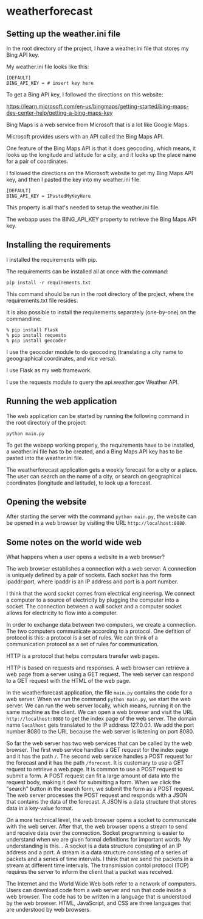 # weatherforecast

## Setting up the weather.ini file

In the root directory of the project, I have a weather.ini file that stores my Bing API key.

My weather.ini file looks like this:

    [DEFAULT]
    BING_API_KEY = # insert key here

To get a Bing API key, I followed the directions on this website:

https://learn.microsoft.com/en-us/bingmaps/getting-started/bing-maps-dev-center-help/getting-a-bing-maps-key

Bing Maps is a web service from Microsoft that is a lot like Google Maps.

Microsoft provides users with an API called the Bing Maps API.

One feature of the Bing Maps API is that it does geocoding, which means, it looks up the longitude and latitude for a city, and it looks up the place name for a pair of coordinates.

I followed the directions on the Microsoft website to get my Bing Maps API key, and then I pasted the key into my weather.ini file.

    [DEFAULT]
    BING_API_KEY = IPastedMyKeyHere

This property is all that's needed to setup the weather.ini file.

The webapp uses the BING_API_KEY property to retrieve the Bing Maps API key.

## Installing the requirements

I installed the requirements with pip.

The requirements can be installed all at once with the command:

    pip install -r requirements.txt

This command should be run in the root directory of the project, where the requirements.txt file resides.

It is also possible to install the requirements separately (one-by-one) on the commandline:

    % pip install Flask
    % pip install requests
    % pip install geocoder

I use the geocoder module to do geocoding (translating a city name to geoographical coordinates, and vice versa).

I use Flask as my web framework.

I use the requests module to query the api.weather.gov Weather API.

## Running the web application

The web application can be started by running the following command in the root directory of the project:

    python main.py

To get the webapp working properly, the requirements have to be installed, a weather.ini file has to be created, and a Bing Maps API key has to be pasted into the weather.ini file.

The weatherforecast application gets a weekly forecast for a city or a place. The user can search on the name of a city, or search on geographical coordinates (longitude and latitude), to look up a forecast.

## Opening the website

After starting the server with the command `python main.py`, the website can be opened in a web browser by visiting the URL `http://localhost:8080`.

## Some notes on the world wide web

What happens when a user opens a website in a web browser?

The web browser establishes a connection with a web server. A connection is uniquely defined by a pair of sockets. Each socket has the form ipaddr:port, where ipaddr is an IP address and port is a port number.

I think that the word *socket* comes from electrical engineering. We connect a computer to a source of electricity by plugging the computer into a socket. The connection between a wall socket and a computer socket allows for electricity to flow into a computer.

In order to exchange data between two computers, we create a connection. The two computers communicate according to a protocol. One defition of protocol is this: a protocol is a set of rules. We can think of a communication protocol as a set of rules for communication.

HTTP is a protocol that helps computers transfer web pages.

HTTP is based on requests and responses. A web browser can retrieve a web page from a server using a GET request. The web server can respond to a GET request with the HTML of the web page.

In the weatherforecast application, the file `main.py` contains the code for a web server. When we run the command `python main.py`, we start the web server. We can run the web server locally, which means, running it on the same machine as the client. We can open a web browser and visit the URL `http://localhost:8080` to get the index page of the web server. The domain name `localhost` gets translated to the IP address 127.0.0.1. We add the port number 8080 to the URL because the web server is listening on port 8080.

So far the web server has two web services that can be called by the web browser. The first web service handles a GET request for the index page and it has the path `/`. The second web service handles a POST request for the forecast and it has the path `/forecast`. It is customary to use a GET request to retrieve a web page. It is common to use a POST request to submit a form. A POST request can fit a large amount of data into the request body, making it deal for submitting a form. When we click the "search" button in the search form, we submit the form as a POST request. The web server processes the POST request and responds with a JSON that contains the data of the forecast. A JSON is a data structure that stores data in a key-value format.

On a more technical level, the web browser opens a socket to communicate with the web server. After that, the web browser opens a stream to send and receive data over the connection. Socket programming is easier to understand when we are given formal definitions for important words. My understanding is this... A socket is a data structure consisting of an IP address and a port. A stream is a data structure consisting of a series of packets and a series of time intervals. I think that we send the packets in a stream at different time intervals. The transmission contol protocol (TCP) requires the server to inform the client that a packet was received.

The Internet and the World Wide Web both refer to a network of computers. Users can download code from a web server and run that code inside a web browser. The code has to be written in a language that is understood by the web browser. HTML, JavaScript, and CSS are three languages that are understood by web browsers.